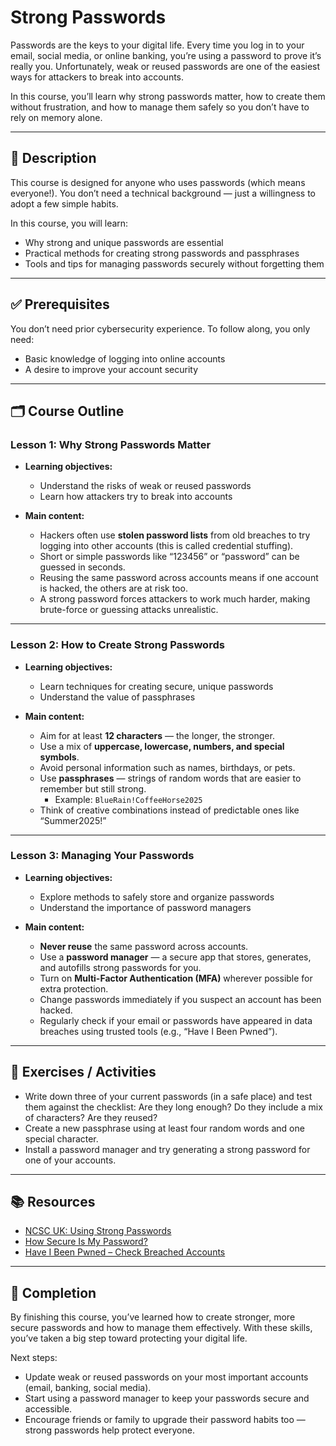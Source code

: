 # Strong Passwords

Passwords are the keys to your digital life. Every time you log in to your email, social media, or online banking, you’re using a password to prove it’s really you. Unfortunately, weak or reused passwords are one of the easiest ways for attackers to break into accounts.

In this course, you’ll learn why strong passwords matter, how to create them without frustration, and how to manage them safely so you don’t have to rely on memory alone.

---

## 📘 Description

This course is designed for anyone who uses passwords (which means everyone!). You don’t need a technical background — just a willingness to adopt a few simple habits.

In this course, you will learn:

- Why strong and unique passwords are essential
- Practical methods for creating strong passwords and passphrases
- Tools and tips for managing passwords securely without forgetting them

---

## ✅ Prerequisites

You don’t need prior cybersecurity experience. To follow along, you only need:

- Basic knowledge of logging into online accounts
- A desire to improve your account security

---

## 🗂️ Course Outline

### Lesson 1: Why Strong Passwords Matter

- **Learning objectives:**

  - Understand the risks of weak or reused passwords
  - Learn how attackers try to break into accounts

- **Main content:**
  - Hackers often use **stolen password lists** from old breaches to try logging into other accounts (this is called credential stuffing).
  - Short or simple passwords like “123456” or “password” can be guessed in seconds.
  - Reusing the same password across accounts means if one account is hacked, the others are at risk too.
  - A strong password forces attackers to work much harder, making brute-force or guessing attacks unrealistic.

---

### Lesson 2: How to Create Strong Passwords

- **Learning objectives:**

  - Learn techniques for creating secure, unique passwords
  - Understand the value of passphrases

- **Main content:**
  - Aim for at least **12 characters** — the longer, the stronger.
  - Use a mix of **uppercase, lowercase, numbers, and special symbols**.
  - Avoid personal information such as names, birthdays, or pets.
  - Use **passphrases** — strings of random words that are easier to remember but still strong.
    - Example: `BlueRain!CoffeeHorse2025`
  - Think of creative combinations instead of predictable ones like “Summer2025!”

---

### Lesson 3: Managing Your Passwords

- **Learning objectives:**

  - Explore methods to safely store and organize passwords
  - Understand the importance of password managers

- **Main content:**
  - **Never reuse** the same password across accounts.
  - Use a **password manager** — a secure app that stores, generates, and autofills strong passwords for you.
  - Turn on **Multi-Factor Authentication (MFA)** wherever possible for extra protection.
  - Change passwords immediately if you suspect an account has been hacked.
  - Regularly check if your email or passwords have appeared in data breaches using trusted tools (e.g., “Have I Been Pwned”).

---

## 📝 Exercises / Activities

- Write down three of your current passwords (in a safe place) and test them against the checklist: Are they long enough? Do they include a mix of characters? Are they reused?
- Create a new passphrase using at least four random words and one special character.
- Install a password manager and try generating a strong password for one of your accounts.

---

## 📚 Resources

- [NCSC UK: Using Strong Passwords](https://www.ncsc.gov.uk/guidance/passwords-protecting-your-data)
- [How Secure Is My Password?](https://howsecureismypassword.net/)
- [Have I Been Pwned – Check Breached Accounts](https://haveibeenpwned.com/)

---

## 🎯 Completion

By finishing this course, you’ve learned how to create stronger, more secure passwords and how to manage them effectively. With these skills, you’ve taken a big step toward protecting your digital life.

Next steps:

- Update weak or reused passwords on your most important accounts (email, banking, social media).
- Start using a password manager to keep your passwords secure and accessible.
- Encourage friends or family to upgrade their password habits too — strong passwords help protect everyone.
